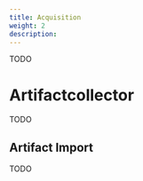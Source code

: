 ```yaml
---
title: Acquisition
weight: 2
description:
---
```


TODO

# Artifactcollector

TODO

## Artifact Import

TODO
